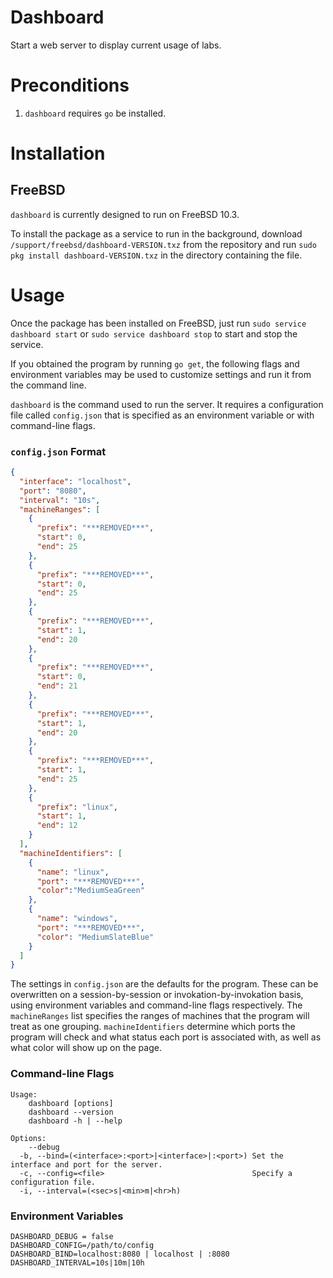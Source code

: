 # Dashboard

Start a web server to display current usage of labs.

# Preconditions
1. `dashboard` requires `go` be installed.

# Installation
## FreeBSD
`dashboard` is currently designed to run on FreeBSD 10.3.

To install the package as a service to run in the background, download `/support/freebsd/dashboard-VERSION.txz` from the repository and run `sudo pkg install dashboard-VERSION.txz` in the directory containing the file.

# Usage
Once the package has been installed on FreeBSD, just run `sudo service dashboard start` or `sudo service dashboard stop` to start and stop the service.

If you obtained the program by running `go get`, the following flags and environment variables may be used to customize settings and run it from the command line.

`dashboard` is the command used to run the server. It requires a configuration file called `config.json` that is specified
as an environment variable or with command-line flags.


### `config.json` Format

```json
{
  "interface": "localhost",
  "port": "8080",
  "interval": "10s",
  "machineRanges": [
    {
      "prefix": "***REMOVED***",
      "start": 0,
      "end": 25
    },
    {
      "prefix": "***REMOVED***",
      "start": 0,
      "end": 25
    },
    {
      "prefix": "***REMOVED***",
      "start": 1,
      "end": 20
    },
    {
      "prefix": "***REMOVED***",
      "start": 0,
      "end": 21
    },
    {
      "prefix": "***REMOVED***",
      "start": 1,
      "end": 20
    },
    {
      "prefix": "***REMOVED***",
      "start": 1,
      "end": 25
    },
    {
      "prefix": "linux",
      "start": 1,
      "end": 12
    }
  ],
  "machineIdentifiers": [
    {
      "name": "linux",
      "port": "***REMOVED***",
      "color":"MediumSeaGreen"
    },
    {
      "name": "windows",
      "port": "***REMOVED***",
      "color": "MediumSlateBlue"
    }
  ]
}
```

The settings in `config.json` are the defaults for the program. These can be overwritten on a session-by-session or invokation-by-invokation
basis, using environment variables and command-line flags respectively. The `machineRanges` list specifies the ranges of machines that the
program will treat as one grouping. `machineIdentifiers` determine which ports the program will check and what status each port is associated with,
as well as what color will show up on the page.

### Command-line Flags
```
Usage:
	dashboard [options]
	dashboard --version
	dashboard -h | --help

Options:
	--debug
  -b, --bind=(<interface>:<port>|<interface>|:<port>) Set the interface and port for the server.
  -c, --config=<file>                                 Specify a configuration file.
  -i, --interval=(<sec>s|<min>m|<hr>h)
```

### Environment Variables
```
DASHBOARD_DEBUG = false
DASHBOARD_CONFIG=/path/to/config
DASHBOARD_BIND=localhost:8080 | localhost | :8080
DASHBOARD_INTERVAL=10s|10m|10h
```
